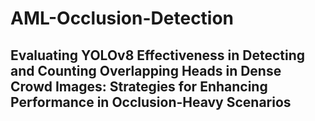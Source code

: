 # AML-Occlusion-Detection
## Evaluating YOLOv8 Effectiveness in Detecting and Counting Overlapping Heads in Dense Crowd Images: Strategies for Enhancing Performance in Occlusion-Heavy Scenarios
